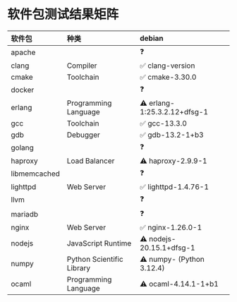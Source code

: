 # 软件包测试结果矩阵

| 软件包 | 种类 | debian |
|:------|:-----| :-------|
| apache |  | ❓ |
| clang | Compiler | ✅ clang-version |
| cmake | Toolchain | ✅ cmake-3.30.0 |
| docker |  | ❓ |
| erlang | Programming Language | ⚠️ erlang-1:25.3.2.12+dfsg-1 |
| gcc | Toolchain | ✅ gcc-13.3.0 |
| gdb | Debugger | ✅ gdb-13.2-1+b3 |
| golang |  | ❓ |
| haproxy | Load Balancer | ⚠️ haproxy-2.9.9-1 |
| libmemcached |  | ❓ |
| lighttpd | Web Server | ✅ lighttpd-1.4.76-1 |
| llvm |  | ❓ |
| mariadb |  | ❓ |
| nginx | Web Server | ✅ nginx-1.26.0-1 |
| nodejs | JavaScript Runtime | ⚠️ nodejs-20.15.1+dfsg-1 |
| numpy | Python Scientific Library | ⚠️ numpy- (Python 3.12.4) |
| ocaml | Programming Language | ⚠️ ocaml-4.14.1-1+b1 |
